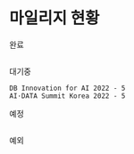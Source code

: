 # 마일리지 현황

완료
```

```
대기중
```
DB Innovation for AI 2022 - 5
AI·DATA Summit Korea 2022 - 5
```
예정
```

```
예외
```

```